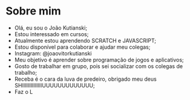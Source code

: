 # Sobre mim
- Olá, eu sou o João Kutianski;
- Estou interessado em cursos;
- Atualmente estou aprendendo SCRATCH e JAVASCRIPT;
- Estou disponível para colaborar e ajudar meu colegas;
- Instagram: @joaovitorkutianski
- Meu objetivo é aprender sobre programação de jogos e aplicativos;
- Gosto de trabalhar em grupo, pois sei socializar com os colegas de trabalho;
- Receba é o cara da luva de predeiro, obrigado meu deus SHIIIIIIIIIIIIIIUUUUUUUUUUUUU;
- Faz o L

<!--
**jhonzin8/jhonzin8** is a ✨ _special_ ✨ repository because its `README.md` (this file) appears on your GitHub profile.

Here are some ideas to get you started:

- 🔭 I’m currently working on ...
- 🌱 I’m currently learning ...
- 👯 I’m looking to collaborate on ...
- 🤔 I’m looking for help with ...
- 💬 Ask me about ...
- 📫 How to reach me: ...
- 😄 Pronouns: ...
- ⚡ Fun fact: ...
-->

